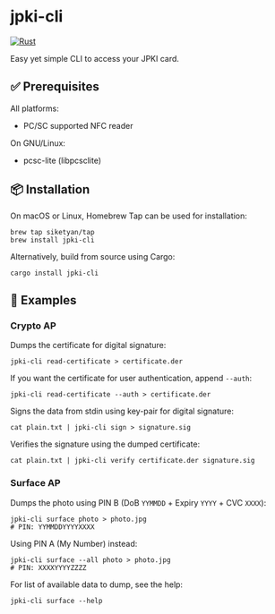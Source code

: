 # jpki-cli
[![Rust](https://github.com/siketyan/jpki-rs/actions/workflows/rust.yml/badge.svg)](https://github.com/siketyan/jpki-rs/actions/workflows/rust.yml)

Easy yet simple CLI to access your JPKI card.

## ✅ Prerequisites
All platforms:
- PC/SC supported NFC reader

On GNU/Linux:
- pcsc-lite (libpcsclite)

## 📦 Installation
On macOS or Linux, Homebrew Tap can be used for installation:
```shell
brew tap siketyan/tap
brew install jpki-cli
```

Alternatively, build from source using Cargo:
```shell
cargo install jpki-cli
```

## 💚 Examples
### Crypto AP
Dumps the certificate for digital signature:
```shell
jpki-cli read-certificate > certificate.der
```

If you want the certificate for user authentication, append `--auth`:
```shell
jpki-cli read-certificate --auth > certificate.der
```

Signs the data from stdin using key-pair for digital signature:
```shell
cat plain.txt | jpki-cli sign > signature.sig
```

Verifies the signature using the dumped certificate:
```shell
cat plain.txt | jpki-cli verify certificate.der signature.sig
```

### Surface AP
Dumps the photo using PIN B (DoB `YYMMDD` + Expiry `YYYY` + CVC `XXXX`):
```shell
jpki-cli surface photo > photo.jpg
# PIN: YYMMDDYYYYXXXX
```

Using PIN A (My Number) instead:
```shell
jpki-cli surface --all photo > photo.jpg
# PIN: XXXXYYYYZZZZ
```

For list of available data to dump, see the help:
```shell
jpki-cli surface --help
```